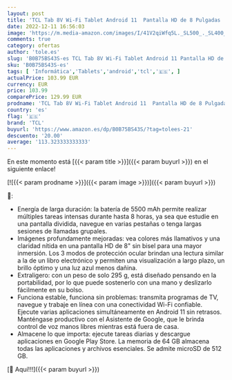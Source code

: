 ```yaml
---
layout: post
title: 'TCL Tab 8V Wi-Fi Tablet Android 11  Pantalla HD de 8 Pulgadas  4GB RAM + 64GB  hasta 512GB   Batería de 5500mAh  5MP+5MP Tableta  Prime Black'
date: 2022-12-11 16:56:03
image: 'https://m.media-amazon.com/images/I/41V2qiWfq5L._SL500_._SL400_.jpg'
comments: true
category: ofertas
author: 'tole.es'
slug: 'B0B75BS43S-es TCL Tab 8V Wi-Fi Tablet Android 11 Pantalla HD de 8...'
sku: 'B0B75BS43S-es'
tags: [ 'Informática','Tablets','android','tcl','🇪🇸', ]
actualPrice: 103.99 EUR
currency: EUR
price: 103.99
comparePrice: 129.99 EUR
prodname: 'TCL Tab 8V Wi-Fi Tablet Android 11  Pantalla HD de 8 Pulgadas  4GB RAM + 64GB  hasta 512GB   Batería de 5500mAh  5MP+5MP Tableta  Prime Black'
country: 'es'
flag: '🇪🇸'
brand: 'TCL'
buyurl: 'https://www.amazon.es/dp/B0B75BS43S/?tag=tolees-21'
descuento: '20.00'
average: '113.323333333333'
---
```


En este momento está [{{< param title >}}]({{< param buyurl >}}) en el siguiente enlace!

[![{{< param prodname >}}]({{< param image >}})]({{< param buyurl >}})

🔎:

- Energía de larga duración: la batería de 5500 mAh permite realizar múltiples tareas intensas durante hasta 8 horas, ya sea que estudie en una pantalla dividida, navegue en varias pestañas o tenga largas sesiones de llamadas grupales.
- Imágenes profundamente mejoradas: vea colores más llamativos y una claridad nítida en una pantalla HD de 8" sin bisel para una mayor inmersión. Los 3 modos de protección ocular brindan una lectura similar a la de un libro electrónico y permiten una visualización a largo plazo, un brillo óptimo y una luz azul menos dañina.
- Extraligero: con un peso de solo 295 g, está diseñado pensando en la portabilidad, por lo que puede sostenerlo con una mano y deslizarlo fácilmente en su bolso.
- Funciona estable, funciona sin problemas: transmita programas de TV, navegue y trabaje en línea con una conectividad Wi-Fi confiable. Ejecute varias aplicaciones simultáneamente en Android 11 sin retrasos. Manténgase productivo con el Asistente de Google, que le brinda control de voz manos libres mientras está fuera de casa.
- Almacene lo que importa: ejecute tareas diarias y descargue aplicaciones en Google Play Store. La memoria de 64 GB almacena todas las aplicaciones y archivos esenciales. Se admite microSD de 512 GB.

[🛒 Aquí!!!]({{< param buyurl >}})
